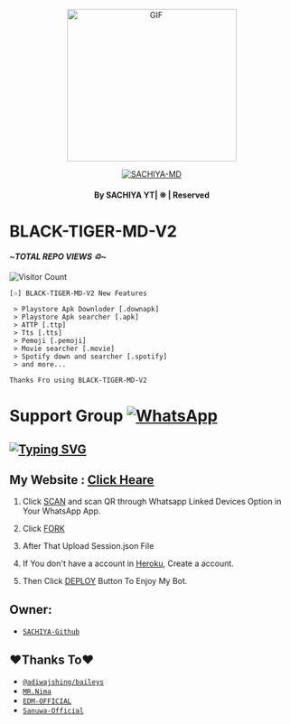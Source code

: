 <div align="center">

  <p align="center">

<img src="https://i.imgur.com/XHhlqtK.jpeg" alt="GIF" width="300" height="270"/>

</p>

  <p align="center">

<a href="#"><img title="SACHIYA-MD" src="https://img.shields.io/badge/sachiya-md-green?colorA=%23ff0000&colorB=%23017e40&style=for-the-badge"></a>

</p>

</div>

#### <p align="center">By SACHIYA YT| ❊ | Reserved  </br> 

# BLACK-TIGER-MD-V2
#### ~*TOTAL REPO VIEWS ♲*~
![Visitor Count](https://profile-counter.github.com/Slsachiya99/SACHIYA-MD-V6/tree/SACHIYA-MD-V6)

    [♲] BLACK-TIGER-MD-V2 New Features

     > Playstore Apk Downloder [.downapk]
     > Playstore Apk searcher [.apk]
     > ATTP [.ttp]
     > Tts [.tts]
     > Pemoji [.pemoji]
     > Movie searcher [.movie]
     > Spotify down and searcher [.spotify]
     > and more...  
   
   ```Thanks Fro using BLACK-TIGER-MD-V2```
   
# Support Group <a href="https://chat.whatsapp.com/JLqwVWcONTkFRRfW89IcR5"><img alt="WhatsApp" src="https://img.shields.io/badge/-Whatsapp%20Group-lightgrey?style=for-the-badge&logo=whatsapp&logoColor=white"/></a>

## [![Typing SVG](https://readme-typing-svg.herokuapp.com?font=Rockstar-ExtraBold&color=F33A6A&lines=WELCOME+TO+BLACK+TIGER+MD+V2+BOT.;CREATED+BY+SACHIYA+YT;BEST+MULTIDEVICE+WA+BOT;THANKS+FOR+VISITING+MY+GIT)](https://git.io/typing-svg)

 </a>

</p>

 ## My Website : [Click Heare](https://github.com/Slsachiya99/SACHIYA-MD-V6/tree/SACHIYA-MD-V6)

1. Click [SCAN](https://replit.com/@Slsachiya99/BLACK-TIGER-MD-V1-3?v=1) and scan QR through Whatsapp Linked Devices Option in Your WhatsApp App.

2. Click [FORK](https://github.com/Slsachiya99/BLACK-TIGER-MD-V2/upload/master)

2. After That Upload Session.json File

3. If You don't have a account in [Heroku](https://signup.heroku.com/), Create a account.

5. Then Click [DEPLOY](https://heroku.com/deploy) Button To Enjoy My Bot.


## Owner:
* [`SACHIYA-Github`](https://github.com/Slsachiya99)

## ❤️Thanks To❤️
* [`@adiwajshing/baileys`](https://github.com/adiwajshing/baileys)
* [`MR.Nima`](https://github.com/DarkMakerofc)
* [`EDM-OFFICIAL`](https://github.com/edm-official)
* [`Sanuwa-Official`](https://github.com/sanuwaofficial)
